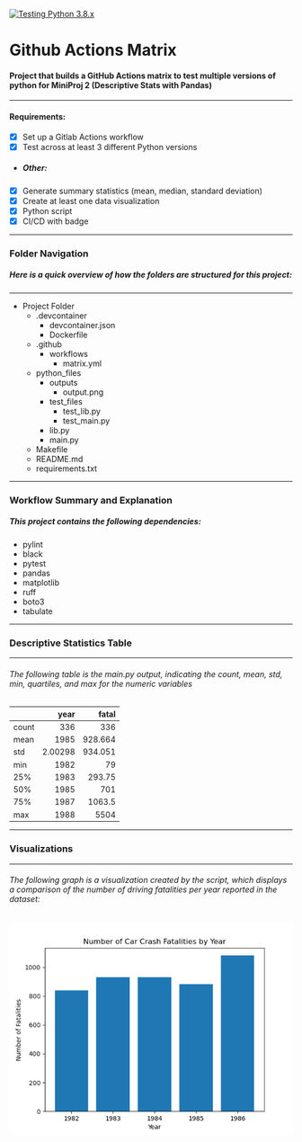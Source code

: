 [![Testing Python 3.8.x](https://github.com/nogibjj/lilah_duboff_miniproj4/actions/workflows/matrix.yml/badge.svg)](https://github.com/nogibjj/lilah_duboff_miniproj4/actions/workflows/matrix.yml)

# Github Actions Matrix 
#### Project that builds a GitHub Actions matrix to test multiple versions of python for MiniProj 2 (Descriptive Stats with Pandas)
---
#### Requirements:

- [X] Set up a Gitlab Actions workflow
- [X] Test across at least 3 different Python versions
- ##### Other:
- [X] Generate summary statistics (mean, median, standard deviation)
- [X] Create at least one data visualization
- [X] Python script 
- [X] CI/CD with badge

---
### Folder Navigation
##### Here is a quick overview of how the folders are structured for this project:
---
- Project Folder
    - .devcontainer
        - devcontainer.json
        - Dockerfile
    - .github
        - workflows
            - matrix.yml
    - python_files
        - outputs
            - output.png
        - test_files
            - test_lib.py
            - test_main.py
        - lib.py
        - main.py
    - Makefile
    - README.md
    - requirements.txt
---
### Workflow Summary and Explanation
##### This project contains the following dependencies:
- pylint 
- black
- pytest
- pandas
- matplotlib
- ruff
- boto3
- tabulate

---
### Descriptive Statistics Table
---
###### The following table is the main.py output, indicating the count, mean, std, min, quartiles, and max for the numeric variables
|       |       year |    fatal |
|:------|-----------:|---------:|
| count |  336       |  336     |
| mean  | 1985       |  928.664 |
| std   |    2.00298 |  934.051 |
| min   | 1982       |   79     |
| 25%   | 1983       |  293.75  |
| 50%   | 1985       |  701     |
| 75%   | 1987       | 1063.5   |
| max   | 1988       | 5504     |

---
### Visualizations
---
###### The following graph is a visualization created by the script, which displays a comparison of the number of driving fatalities per year reported in the dataset:

![alt text](python_files/outputs/output.png)
